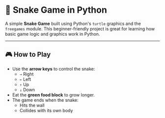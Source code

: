 # 🐍 Snake Game in Python

A simple **Snake Game** built using Python's `turtle` graphics and the `freegames` module. This beginner-friendly project is great for learning how basic game logic and graphics work in Python.

---

## 🎮 How to Play

- Use the **arrow keys** to control the snake:
  - `→` Right
  - `←` Left
  - `↑` Up
  - `↓` Down
- Eat the **green food block** to grow longer.
- The game ends when the snake:
  - Hits the wall
  - Collides with its own body

